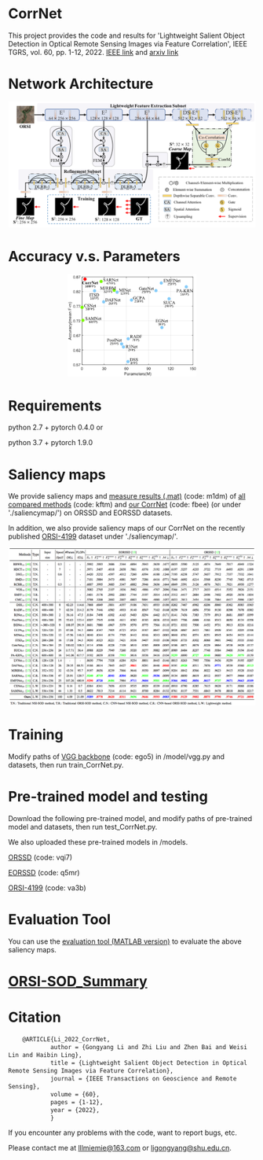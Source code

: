 # CorrNet
This project provides the code and results for 'Lightweight Salient Object Detection in Optical Remote Sensing Images via Feature Correlation', IEEE TGRS, vol. 60, pp. 1-12, 2022. [IEEE link](https://ieeexplore.ieee.org/document/9690514) and [arxiv link](https://arxiv.org/abs/2201.08049)

# Network Architecture
   <div align=center>
   <img src="https://github.com/MathLee/CorrNet/blob/main/image/CorrNet.png">
   </div>
   
# Accuracy v.s. Parameters
   <div align=center>
   <img src=https://github.com/MathLee/CorrNet/blob/main/image/accuracyVSparams.png width=52% />
   </div> 
   
   
# Requirements
   python 2.7 + pytorch 0.4.0 or
   
   python 3.7 + pytorch 1.9.0


# Saliency maps
   We provide saliency maps and [measure results (.mat)](https://pan.baidu.com/s/19dG5CghVZ31NSw49bd63Dw) (code: m1dm) of [all compared methods](https://pan.baidu.com/s/1JoLznx_AvAHvCA7BU9hqfQ) (code: kftm) and [our CorrNet](https://pan.baidu.com/s/1rLaFSywXmZ7LuI_1o1poBg) (code: fbee) (or under './saliencymap/') on ORSSD and EORSSD datasets.
   
   In addition, we also provide saliency maps of our CorrNet on the recently published [ORSI-4199](https://github.com/wchao1213/ORSI-SOD) dataset under './saliencymap/'.
   
   ![Image](https://github.com/MathLee/CorrNet/blob/main/image/table.png)
   
# Training

Modify paths of [VGG backbone](https://pan.baidu.com/s/1YQxKZ-y2C4EsqrgKNI7qrw) (code: ego5) in /model/vgg.py and datasets, then run train_CorrNet.py.


# Pre-trained model and testing
Download the following pre-trained model, and modify paths of pre-trained model and datasets, then run test_CorrNet.py.

We also uploaded these pre-trained models in /models.

[ORSSD](https://pan.baidu.com/s/1rmBvxXjDh8KRL98CoFUl0g) (code: vqi7)

[EORSSD](https://pan.baidu.com/s/1FVF9x8f-PvVVgeDSAvJcbA) (code: q5mr)

[ORSI-4199](https://pan.baidu.com/s/1VcG-OX1Hi8T1_XOnZwgKBA) (code: va3b)

   
# Evaluation Tool
   You can use the [evaluation tool (MATLAB version)](https://github.com/MathLee/MatlabEvaluationTools) to evaluate the above saliency maps.


# [ORSI-SOD_Summary](https://github.com/MathLee/ORSI-SOD_Summary)
   
# Citation
        @ARTICLE{Li_2022_CorrNet,
                author = {Gongyang Li and Zhi Liu and Zhen Bai and Weisi Lin and Haibin Ling},
                title = {Lightweight Salient Object Detection in Optical Remote Sensing Images via Feature Correlation},
                journal = {IEEE Transactions on Geoscience and Remote Sensing},
                volume = {60},
                pages = {1-12},
                year = {2022},
                }
                
                
If you encounter any problems with the code, want to report bugs, etc.

Please contact me at lllmiemie@163.com or ligongyang@shu.edu.cn.
